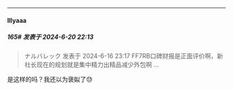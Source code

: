 ﻿
*****

####  lllyaaa  
##### 165#       发表于 2024-6-20 22:13

<blockquote>ナルバレック 发表于 2024-6-16 23:17
FF7RB口碑财报是正面评价啊，新社长现在的规划就是集中精力出精品减少外包啊 ...</blockquote>
是这样的吗？我还以为褒姒了😓

